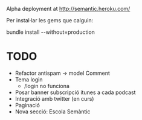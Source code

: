 Alpha deployment at http://semantic.heroku.com/


Per instal·lar les gems que calguin:

bundle install --without=production


TODO
====

- Refactor antispam -> model Comment
- Tema login
  - /login no funciona
- Posar banner subscripció itunes a cada podcast
- Integració amb twitter (en curs)
- Paginació
- Nova secció: Escola Semàntic
